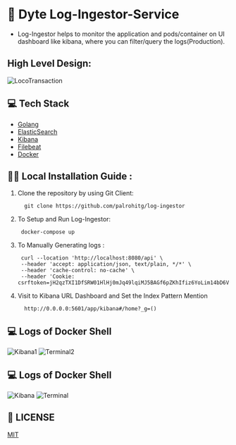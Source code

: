 # :metal:	Dyte Log-Ingestor-Service
- Log-Ingestor helps to monitor the application and pods/container on UI dashboard like kibana, where you can filter/query the logs(Production). 


## High Level Design:
![LocoTransaction](https://github-production-user-asset-6210df.s3.amazonaws.com/40069230/284015822-0b0a5d47-80e1-4bd0-a352-03634b288323.png)

## :computer: Tech Stack

* [Golang](https://go.dev/)
* [ElasticSearch](https://www.elastic.co/elasticsearch)
* [Kibana](https://www.elastic.co/kibana)
* [Filebeat](https://www.elastic.co/beats/filebeat)
* [Docker](https://www.docker.com/)


## :running_woman: Local Installation Guide :

1. Clone the repository by using Git Client:

         git clone https://github.com/palrohitg/log-ingestor

2. To Setup and Run Log-Ingestor:

        docker-compose up 

3. To Manually Generating logs :

        curl --location 'http://localhost:8080/api' \
        --header 'accept: application/json, text/plain, */*' \
        --header 'cache-control: no-cache' \
        --header 'Cookie: csrftoken=jH2qzTXI1DfSRW01HlHj0mJq49lqiMJ5BAGf6pZKhIfiz6YoLim14bD6V06tde7v'

4. Visit to Kibana URL Dashboard and Set the Index Pattern Mention
      
         http://0.0.0.0:5601/app/kibana#/home?_g=() 


## :computer: Logs of Docker Shell
![Kibana1](https://github.com/palrohitg/log-ingestor/assets/40069230/2569e9d3-6d0f-4f68-ad68-a39cb90c4fa4)
![Terminal2](https://github.com/palrohitg/log-ingestor/assets/40069230/c2c690f4-b4ba-48ef-a2e1-ff04a1bad954)


## :computer: Logs of Docker Shell
![Kibana](https://github.com/palrohitg/log-ingestor/assets/40069230/a33a9fbb-be2c-4e9a-8812-338e0f2bbc81)
![Terminal](https://github.com/palrohitg/log-ingestor/assets/40069230/b11e1d11-94be-493f-90e1-ae3d39e66557)

## 📜 LICENSE

[MIT](https://github.com/palrohitg/log-ingestor) 